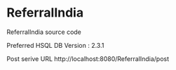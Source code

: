 ReferralIndia
=============
ReferralIndia source code


Preferred HSQL DB Version : 2.3.1

Post serive URL
http://localhost:8080/ReferralIndia/post
